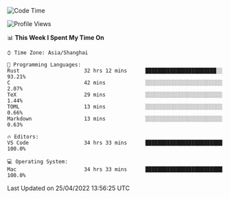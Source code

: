<!--START_SECTION:waka-->
![Code Time](http://img.shields.io/badge/Code%20Time-1%2C271%20hrs%204%20mins-blue)

![Profile Views](http://img.shields.io/badge/Profile%20Views-17-blue)

📊 **This Week I Spent My Time On** 

```text
⌚︎ Time Zone: Asia/Shanghai

💬 Programming Languages: 
Rust                     32 hrs 12 mins      ███████████████████████░░   93.21% 
C                        42 mins             ░░░░░░░░░░░░░░░░░░░░░░░░░   2.07% 
TeX                      29 mins             ░░░░░░░░░░░░░░░░░░░░░░░░░   1.44% 
TOML                     13 mins             ░░░░░░░░░░░░░░░░░░░░░░░░░   0.66% 
Markdown                 13 mins             ░░░░░░░░░░░░░░░░░░░░░░░░░   0.63%

🔥 Editors: 
VS Code                  34 hrs 33 mins      █████████████████████████   100.0%

💻 Operating System: 
Mac                      34 hrs 33 mins      █████████████████████████   100.0%

```


 Last Updated on 25/04/2022 13:56:25 UTC
<!--END_SECTION:waka-->
